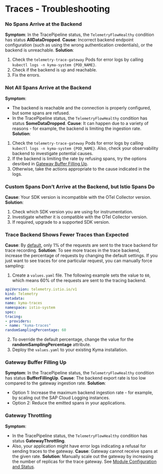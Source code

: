 # Traces - Troubleshooting
### No Spans Arrive at the Backend
**Symptom**: In the TracePipeline status, the `TelemetryFlowHealthy` condition has status **AllDataDropped**.
**Cause**: Incorrect backend endpoint configuration (such as using the wrong authentication credentials), or the backend is unreachable.
**Solution**:
1. Check the `telemetry-trace-gateway` Pods for error logs by calling `kubectl logs -n kyma-system {POD_NAME}`.
2. Check if the backend is up and reachable.
3. Fix the errors.
### Not All Spans Arrive at the Backend
**Symptom**:
- The backend is reachable and the connection is properly configured, but some spans are refused.
- In the TracePipeline status, the `TelemetryFlowHealthy` condition has status **SomeDataDropped**.
**Cause**: It can happen due to a variety of reasons - for example, the backend is limiting the ingestion rate.
**Solution**:
1. Check the `telemetry-trace-gateway` Pods for error logs by calling `kubectl logs -n kyma-system {POD_NAME}`. Also, check your observability backend to investigate potential causes.
2. If the backend is limiting the rate by refusing spans, try the options desribed in [Gateway Buffer Filling Up](#gateway-buffer-filling-up).
3. Otherwise, take the actions appropriate to the cause indicated in the logs.
### Custom Spans Don’t Arrive at the Backend, but Istio Spans Do
**Cause**: Your SDK version is incompatible with the OTel Collector version.
**Solution**:
1. Check which SDK version you are using for instrumentation.
2. Investigate whether it is compatible with the OTel Collector version.
3. If required, upgrade to a supported SDK version.
### Trace Backend Shows Fewer Traces than Expected
**Cause**: By [default](#istio), only 1% of the requests are sent to the trace backend for trace recording.
**Solution**:
To see more traces in the trace backend, increase the percentage of requests by changing the default settings.
If you just want to see traces for one particular request, you can manually force sampling:
1. Create a `values.yaml` file.
The following example sets the value to `60`, which means 60% of the requests are sent to the tracing backend.
```yaml
apiVersion: telemetry.istio.io/v1
kind: Telemetry
metadata:
name: kyma-traces
namespace: istio-system
spec:
tracing:
- providers:
- name: "kyma-traces"
randomSamplingPercentage: 60
```
2. To override the default percentage, change the value for the **randomSamplingPercentage** attribute.
3. Deploy the `values.yaml` to your existing Kyma installation.
### Gateway Buffer Filling Up
**Symptom**: In the TracePipeline status, the `TelemetryFlowHealthy` condition has status **BufferFillingUp**.
**Cause**: The backend export rate is too low compared to the gateway ingestion rate.
**Solution**:
- Option 1: Increase the maximum backend ingestion rate - for example, by scaling out the SAP Cloud Logging instances.
- Option 2: Reduce the emitted spans in your applications.
### Gateway Throttling
**Symptom**:
- In the TracePipeline status, the `TelemetryFlowHealthy` condition has status **GatewayThrottling**.
- Also, your application might have error logs indicating a refusal for sending traces to the gateway.
**Cause**: Gateway cannot receive spans at the given rate.
**Solution**: Manually scale out the gateway by increasing the number of replicas for the trace gateway. See [Module Configuration and Status](https://kyma-project.io/#/telemetry-manager/user/01-manager?id=module-configuration).